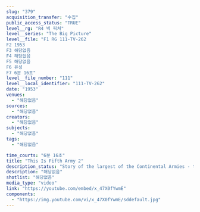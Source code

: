 ```yaml
---
slug: "379"
acquisition_transfer: "수집"
public_access_status: "TRUE"
level__rg: "R4 빅 픽쳐"
level__series: "The Big Picture"
level__file: "F1 RG 111-TV-262
F2 1953
F3 해당없음
F4 해당없음
F5 해당없음
F6 유성
F7 6분 16초"
level__file_number: "111"
level__local_identifier: "111-TV-262"
date: "1953"
venues: 
  - "해당없음"
sources: 
  - "해당없음"
creators: 
  - "해당없음"
subjects: 
  - "해당없음"
tags: 
  - "해당없음"

time_courts: "6분 16초"
title: "This Is Fifth Army 2"
description_status: "Story of the largest of the Continental Armies - the Fifth."
description: "해당없음"
shotlist: "해당없음"
media_type: "video"
link: "https://youtube.com/embed/x_47X0fYwmE"
components: 
  - "https://img.youtube.com/vi/x_47X0fYwmE/sddefault.jpg"
---
```

